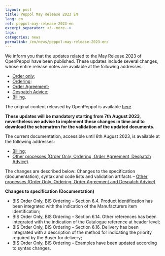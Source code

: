 ```yaml
---
layout: post
title: Peppol May Release 2023 EN
lang: en
ref: peppol-may-release-2023-en
excerpt_separator: <!--more-->
tags:
categories: news
permalink: /en/news/peppol-may-release-2023-en/
---
```

We inform you that the updates related to the May Release 2023 of OpenPeppol have been published. These updates include several changes, whose entire release notes are available at the following addresses:

 - [Order only](https://peppol-docs.agid.gov.it/docs-next-release/docs/ENG/others/guides/release-notes-it/3-order-only/main.html);
 - [Ordering](https://peppol-docs.agid.gov.it/docs-next-release/docs/ENG/others/guides/release-notes-it/28-ordering/main.html);
 - [Order Agreement](https://peppol-docs.agid.gov.it/docs-next-release/docs/ENG/others/guides/release-notes-it/42-orderagreement/main.html);
 - [Despatch Advice](https://peppol-docs.agid.gov.it/docs-next-release/docs/ENG/others/guides/release-notes-it/30-despatchadvice/main.html);
 - [Billing](https://peppol-docs.agid.gov.it/docs-next-release/docs/ENG/invoice/guide/release-notes-it/main.html).

The original content released by OpenPeppol is available [here](https://peppol.org/may-2023-release-of-the-peppol-post-award-artefact/).

**These updates will be mandatory starting from 7th August 2023, nevertheless we advise to implement these changes in time and to download the schematron for the validation of the updated documents.**

The current documentation, accessible until 6th August 2023, is available at the following addresses:
 - [Billing](https://peppol-docs.agid.gov.it/docs/my_index_fatt-ENG.jsp);
 - [Other processes (Order Only, Ordering, Order Agreement, Despatch Advice)](https://peppol-docs.agid.gov.it/docs/my_index-ENG.jsp).

The changes are described below:
Changes to the specification (documentation), syntax and code lists and validation artifacts – [Other processes (Order Only, Ordering, Order Agreement and Despatch Advice)](https://peppol-docs.agid.gov.it/docs-next-release/my_index.jsp)

**Changes to specification (Documentation)**
 - BIS Order Only, BIS Ordering – Section 6.4. Product identification has been integrated with the indication of the Manufacturers item identification;
 - BIS Order Only, BIS Ordering – Section 6.14. Other references has been integrated with the indication of the Catalogue reference at header level;
 - BIS Order Only, BIS Ordering – Section 6.16. Delivery has been integrated with a description of the method for indicating the priority required by the Buyer for delivery;
 - BIS Order Only, BIS Ordering – Examples have been updated according to syntax changes.

